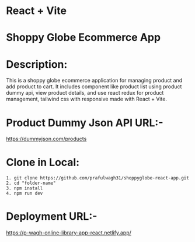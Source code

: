 # React + Vite

# Shoppy Globe Ecommerce App

# Description:

This is a shoppy globe ecommerce application for managing product and add product to cart. It includes component like product list using product dummy api, view product details, and use react redux for product management, tailwind css with responsive made with React + Vite.

# Product Dummy Json API URL:-

https://dummyjson.com/products

# Clone in Local:

    1. git clone https://github.com/prafulwagh31/shoppyglobe-react-app.git
    2. cd "folder-name"
    3. npm install
    4. npm run dev

# Deployment URL:-

https://p-wagh-online-library-app-react.netlify.app/
